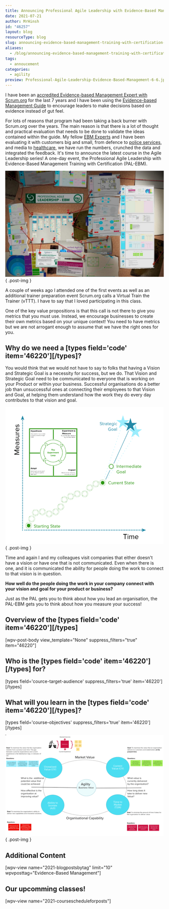 ```yaml
---
title: Announcing Professional Agile Leadership with Evidence-Based Management Training  (PAL-EBM) from Scrum.org
date: 2021-07-21
author: MrHinsh
id: "46257"
layout: blog
resourceType: blog
slug: announcing-evidence-based-management-training-with-certification-from-scrum-org
aliases:
  - /blog/announcing-evidence-based-management-training-with-certification-from-scrum-org
tags:
  - annoucement
categories:
  - agility
preview: Professional-Agile-Leadership-Evidence-Based-Management-6-6.jpg
---
```


I have been an [accredited Evidence-based Management Expert with Scrum.org](https://www.scrum.org/ebm-experts) for the last 7 years and I have been using the [Evidence-based Management Guide](https://nkdagility.com/the-evidence-based-management-guide-measuring-value-to-enable-improvement-and-agility/) to encourage leaders to make decisions based on evidence instead of gut feel.

For lots of reasons that program had been taking a back burner with Scrum.org over the years. The main reason is that there is a lot of thought and practical evaluation that needs to be done to validate the ideas contained within the guide. My fellow [EBM Experts](https://www.scrum.org/ebm-experts) and I have been evaluating it with customers big and small, from defence to [police services](https://nkdagility.com/blog/professional-organisational-change-ghana-police-service/), and media to [healthcare](https://nkdagility.com/blog/professional-scrum-everyone-organisation/), we have run the numbers, crunched the data and integrated the feedback. It's time to announce the latest course in the Agile Leadership series! A one-day event, the Professional Agile Leadership with Evidence-Based Management Training with Certification (PAL-EBM).

![](images/Professional-Agile-Leadership-Evidence-Based-Management-1080x720-5-5.jpg)
{ .post-img }

A couple of weeks ago I attended one of the first events as well as an additional trainer preparation event Scrum.org calls a Virtual Train the Trainer (vTTT). I have to say that I loved participating in this class.

One of the key value propositions is that this call is not there to give you metrics that you must use. Instead, we encourage businesses to create their own metrics based on your unique context! You need to have metrics but we are not arrogant enough to assume that we have the right ones for you.

## Why do we need a \[types field='code' item='46220'\]\[/types\]?

You would think that we would not have to say to folks that having a Vision and Strategic Goal is a necessity for success, but we do. That Vision and Strategic Goal need to be communicated to everyone that is working on your Product or within your business. Successful organisations do a better job than unsuccessful ones at connecting their employees to that Vision and Goal, at helping them understand how the work they do every day contributes to that vision and goal.

![](images/image-837x720-3-4.png)
{ .post-img }

Time and again I and my colleagues visit companies that either doesn't have a vision or have one that is not communicated. Even when there is one, and it is communicated the ability for people doing the work to connect to that vision is in question.

**How well do the people doing the work in your company connect with your vision and goal for your product or business?**

Just as the PAL gets you to think about how you lead an organisation, the PAL-EBM gets you to think about how you measure your success!

## Overview of the \[types field='code' item='46220'\]\[/types\] 

\[wpv-post-body view_template="None" suppress_filters="true" item="46220"\]

## Who is the \[types field='code' item='46220'\]\[/types\] for?

\[types field='cource-target-audience' suppress_filters='true' item='46220'\]\[/types\]

## What will you learn in the \[types field='code' item='46220'\]\[/types\]?

\[types field='course-objectives' suppress_filters='true' item='46220'\]\[/types\]

![](images/image-1-1133x720-1-1.png)
{ .post-img }

## Additional Content

\[wpv-view name="2021-blogpostsbytag" limit="10" wpvposttag="Evidence-Based Management"\]

## Our upcomming classes!

\[wpv-view name="2021-coursescheduleforposts"\]
